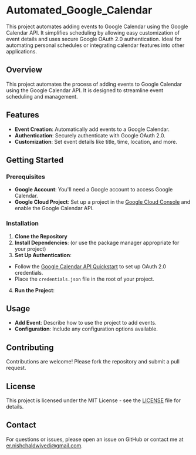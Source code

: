 # Automated_Google_Calendar

This project automates adding events to Google Calendar using the Google Calendar API. It simplifies scheduling by allowing easy customization of event details and uses secure Google OAuth 2.0 authentication. Ideal for automating personal schedules or integrating calendar features into other applications.

## Overview

This project automates the process of adding events to Google Calendar using the Google Calendar API. It is designed to streamline event scheduling and management.

## Features

- **Event Creation**: Automatically add events to a Google Calendar.
- **Authentication**: Securely authenticate with Google OAuth 2.0.
- **Customization**: Set event details like title, time, location, and more.

## Getting Started

### Prerequisites

- **Google Account**: You'll need a Google account to access Google Calendar.
- **Google Cloud Project**: Set up a project in the [Google Cloud Console](https://console.cloud.google.com/) and enable the Google Calendar API.

### Installation

1. **Clone the Repository**
2. **Install Dependencies**:
(or use the package manager appropriate for your project)
3. **Set Up Authentication**:
- Follow the [Google Calendar API Quickstart](https://developers.google.com/calendar/quickstart) to set up OAuth 2.0 credentials.
- Place the `credentials.json` file in the root of your project.
4. **Run the Project**:
  
## Usage

- **Add Event**: Describe how to use the project to add events.
- **Configuration**: Include any configuration options available.

## Contributing

Contributions are welcome! Please fork the repository and submit a pull request.

## License

This project is licensed under the MIT License - see the [LICENSE](LICENSE) file for details.

## Contact

For questions or issues, please open an issue on GitHub or contact me at er.nishchaldwivedi@gmail.com.
